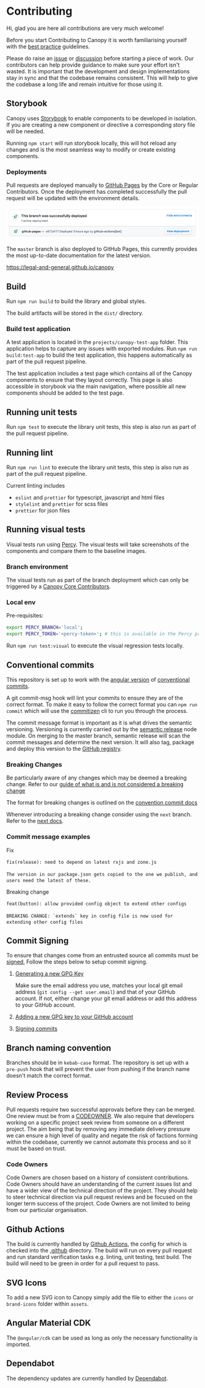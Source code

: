 # Contributing

Hi, glad you are here all contributions are very much welcome!

Before you start Contributing to Canopy it is worth familiarising yourself with the [best practice](./BEST_PRACTICE.md) guidelines.

Please do raise an [issue](https://github.com/Legal-and-General/canopy/issues) or [discussion](https://github.com/Legal-and-General/canopy/discussions) before starting a piece of work. Our contributors can help provide guidance to make sure your effort isn't wasted. It is important that the development and design implementations stay in sync and that the codebase remains consistent. This will help to give the codebase a long life and remain intuitive for those using it.

## Storybook

Canopy uses [Storybook](https://storybook.js.org/) to enable components to be developed in isolation. If you are creating a new component or directive a corresponding story file will be needed.

Running `npm start` will run storybook locally, this will hot reload any changes and is the most seamless way to modify or create existing components.

### Deployments

Pull requests are deployed manually to [GitHub Pages](https://pages.github.com/) by the Core or Regular Contributors.
Once the deployment has completed successfully the pull request will be updated with the environment details.

<img alt="" src="./assets/deployment-gh-pages.png">

The `master` branch is also deployed to GitHub Pages, this currently provides the most up-to-date documentation for the latest version.

https://legal-and-general.github.io/canopy

## Build

Run `npm run build` to build the library and global styles.

The build artifacts will be stored in the `dist/` directory.

### Build test application

A test application is located in the `projects/canopy-test-app` folder. This application helps to capture any issues with exported modules. Run `npm run build:test-app` to build the test application, this happens automatically as part of the pull request pipeline.

The test application includes a test page which contains all of the Canopy components to ensure that they layout correctly. This page is also accessible in storybook via the main navigation, where possible all new components should be added to the test page.

## Running unit tests

Run `npm test` to execute the library unit tests, this step is also run as part of the pull request pipeline.

## Running lint

Run `npm run lint` to execute the library unit tests, this step is also run as part of the pull request pipeline.

Current linting includes

- `eslint` and `prettier` for typescript, javascript and html files
- `stylelint` and `prettier` for scss files
- `prettier` for json files

## Running visual tests

Visual tests run using [Percy](https://percy.io/). The visual tests will take screenshots of the components and compare them to the baseline images.

### Branch environment

The visual tests run as part of the branch deployment which can only be triggered by a [Canopy Core Contributors](https://github.com/orgs/Legal-and-General/teams/canopy-core-contributors).

### Local env

Pre-requisites:
```bash
export PERCY_BRANCH='local';
export PERCY_TOKEN='<percy-token>'; # this is available in the Percy project settings
```

Run `npm run test:visual` to execute the visual regression tests locally.

## Conventional commits

This repository is set up to work with the [angular version](https://github.com/angular/angular/blob/master/CONTRIBUTING.md#-commit-message-guidelines) of [conventional commits](https://www.conventionalcommits.org).

A git commit-msg hook will lint your commits to ensure they are of the correct format. To make it easy to follow the correct format you can `npm run commit` which will use the [commitizen](https://github.com/commitizen/cz-cli) cli to run you through the process.

The commit message format is important as it is what drives the semantic versioning. Versioning is currently carried out by the [semantic release](https://semantic-release.gitbook.io/) node module. On merging to the master branch, semantic release will scan the commit messages and determine the next version. It will also tag, package and deploy this version to the [GitHub registry](https://github.com/features/package-registry).

### Breaking Changes

Be particularly aware of any changes which may be deemed a breaking change. Refer to our [guide of what is and is not considered a breaking change](./BREAKING_CHANGES.md)

The format for breaking changes is outlined on the [convention commit docs](https://www.conventionalcommits.org/en/v1.0.0-beta.2/#commit-message-with-description-and-breaking-change-in-body)

Whenever introducing a breaking change consider using the `next` branch. Refer to the [next docs](./NEXT_BRANCH.md).

### Commit message examples

Fix

```
fix(release): need to depend on latest rxjs and zone.js

The version in our package.json gets copied to the one we publish, and users need the latest of these.
```

Breaking change

```
feat(button): allow provided config object to extend other configs

BREAKING CHANGE: `extends` key in config file is now used for extending other config files
```

## Commit Signing

To ensure that changes come from an entrusted source all commits must be [signed](https://help.github.com/en/articles/about-commit-signature-verification), Follow the steps below to setup commit signing.

1. [Generating a new GPG Key](https://help.github.com/en/articles/generating-a-new-gpg-key)

   Make sure the email address you use, matches your local git email address (`git config --get user.email`) and that of your GitHub account. If not, either change your git email address or add this address to your GitHub account.

2. [Adding a new GPG key to your GitHub account](https://help.github.com/en/articles/adding-a-new-gpg-key-to-your-github-account)
3. [Signing commits](https://help.github.com/en/articles/signing-commits)

## Branch naming convention

Branches should be in `kebab-case` format.
The repository is set up with a `pre-push` hook that will prevent the user from pushing if the branch name doesn't match the correct format.

## Review Process

Pull requests require two successful approvals before they can be merged. One review must be from a [CODEOWNER](./.github/CODEOWNERS). We also require that developers working on a specific project seek review from someone on a different project. The aim being that by removing any immediate delivery pressure we can ensure a high level of quality and negate the risk of factions forming within the codebase, currently we cannot automate this process and so it must be based on trust.

### Code Owners

Code Owners are chosen based on a history of consistent contributions. Code Owners should have an understanding of the current issues list and have a wider view of the technical direction of the project. They should help to steer technical direction via pull request reviews and be focused on the longer term success of the project. Code Owners are not limited to being from our particular organisation.

## Github Actions

The build is currently handled by [Github Actions](https://help.github.com/en/actions), the config for which is checked into the [.github](./.github) directory. The build will run on every pull request and run standard verification tasks e.g. linting, unit testing, test build. The build will need to be green in order for a pull request to pass.

## SVG Icons

To add a new SVG icon to Canopy simply add the file to either the `icons` or `brand-icons` folder within `assets`.

## Angular Material CDK

The `@angular/cdk` can be used as long as only the necessary functionality is imported. 

## Dependabot

The dependency updates are currently handled by [Dependabot](./DEPENDABOT.md).
